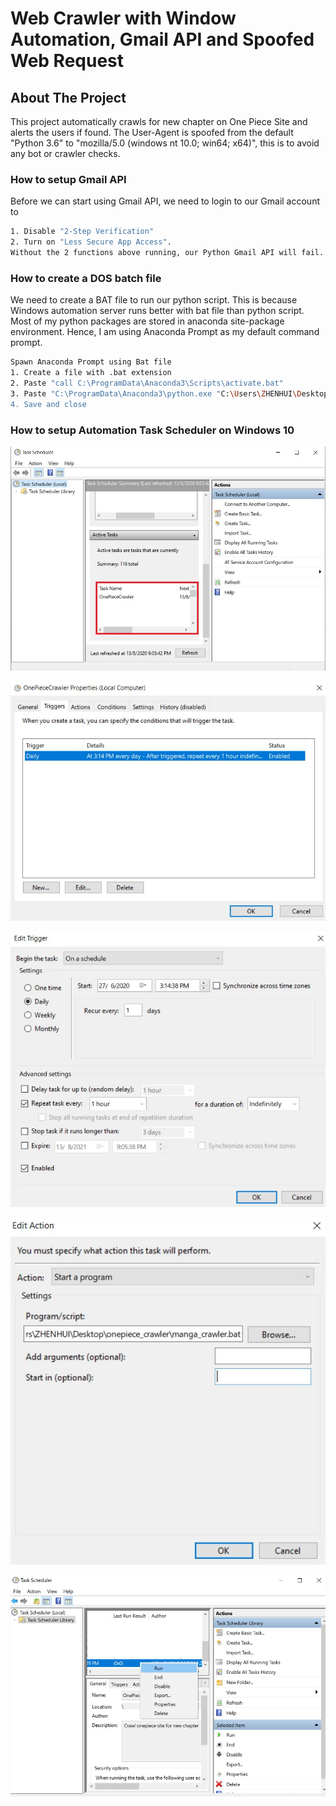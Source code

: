 # Web Crawler with Window Automation, Gmail API and Spoofed Web Request


<!-- ABOUT THE PROJECT -->
## About The Project
This project automatically crawls for new chapter on One Piece Site and alerts the users if found. 
The User-Agent is spoofed from the default "Python 3.6" to "mozilla/5.0 (windows nt 10.0; win64; x64)", this is to avoid any bot or crawler checks.


### How to setup Gmail API
Before we can start using Gmail API, we need to login to our Gmail account to 
```sh
1. Disable "2-Step Verification"
2. Turn on "Less Secure App Access". 
Without the 2 functions above running, our Python Gmail API will fail. Both functions can be managed at "Manage your Google Account" -> "Security", after which enter the sender credentials and recipients' email addresses in the python code.
```

### How to create a DOS batch file
We need to create a BAT file to run our python script. This is because Windows automation server runs better with bat file than python script.
Most of my python packages are stored in anaconda site-package environment. Hence, I am using Anaconda Prompt as my default command prompt.
```sh
Spawn Anaconda Prompt using Bat file
1. Create a file with .bat extension
2. Paste "call C:\ProgramData\Anaconda3\Scripts\activate.bat"
3. Paste "C:\ProgramData\Anaconda3\python.exe "C:\Users\ZHENHUI\Desktop\onepiece_crawler\manga_crawler.py"
4. Save and close
```

### How to setup Automation Task Scheduler on Windows 10


![](images/Task%20Scheduler%20Mainpage.JPG)

![](images/Task%20Scheduler%20Trigger.JPG)

![](images/Task%20Scheduler%20Trigger2.JPG)

![](images/Task%20Scheduler%20Action.JPG)

![](images/Task%20Scheduler%20Test%20run.JPG)
